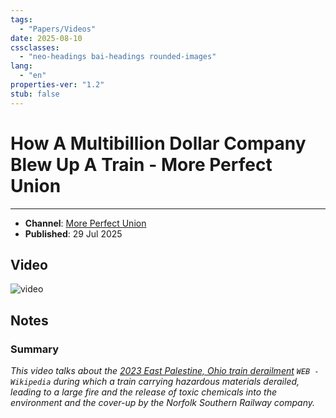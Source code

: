 ```yaml
---
tags:
  - "Papers/Videos"
date: 2025-08-10
cssclasses:
  - "neo-headings bai-headings rounded-images"
lang:
  - "en"
properties-ver: "1.2"
stub: false
---
```

# How A Multibillion Dollar Company Blew Up A Train - More Perfect Union
***

- **Channel**: [More Perfect Union](https://www.youtube.com/@moreperfectunion)
- **Published**: 29 Jul 2025

## Video
![video](https://www.youtube.com/watch?v=fwELoxAAJWY)

## Notes
### Summary
*This video talks about the [2023 East Palestine, Ohio train derailment](https://en.wikipedia.org/wiki/East_Palestine%2C_Ohio%2C_train_derailment) `WEB - Wikipedia` during which a train carrying hazardous materials derailed, leading to a large fire and the release of toxic chemicals into the environment and the cover-up by the Norfolk Southern Railway company.*
